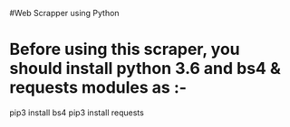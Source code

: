 #Web Scrapper using Python

# Before using this scraper, you should install python 3.6 and bs4 & requests modules as :-
pip3 install bs4
pip3 install requests
